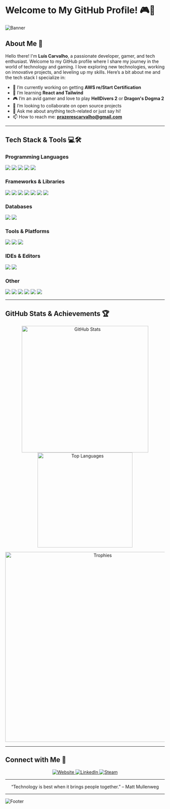 # Welcome to My GitHub Profile! 🎮👾

![Banner](https://i.ibb.co/kGLcSx7/gitbanner.webp)

## About Me 🚀

Hello there! I'm **Luís Carvalho**, a passionate developer, gamer, and tech enthusiast. Welcome to my GitHub profile where I share my journey in the world of technology and gaming. I love exploring new technologies, working on innovative projects, and leveling up my skills. Here’s a bit about me and the tech stack I specialize in:

- 🔭 I’m currently working on getting **AWS re/Start Certification**
- 🌱 I’m learning **React and Tailwind**
- 🎮 I’m an avid gamer and love to play **HellDivers 2** or **Dragon's Dogma 2**
- 👯 I’m looking to collaborate on open source projects
- 💬 Ask me about anything tech-related or just say hi!
- 📫 How to reach me: **prazerescarvalho@gmail.com**

---

## Tech Stack & Tools 💻🛠️

### Programming Languages
<p align="left">
  <img src="https://img.shields.io/badge/Java-007396?style=for-the-badge&logo=java&logoColor=white" />
  <img src="https://img.shields.io/badge/JavaScript-F7DF1E?style=for-the-badge&logo=javascript&logoColor=black" />
  <img src="https://img.shields.io/badge/HTML5-E34F26?style=for-the-badge&logo=html5&logoColor=white" />
  <img src="https://img.shields.io/badge/C-A8B9CC?style=for-the-badge&logo=c&logoColor=white" />
  <img src="https://img.shields.io/badge/Python-3776AB?style=for-the-badge&logo=python&logoColor=white" />
</p>

### Frameworks & Libraries
<p align="left">
  <img src="https://img.shields.io/badge/React-61DAFB?style=for-the-badge&logo=react&logoColor=black" />
  <img src="https://img.shields.io/badge/Node.js-339933?style=for-the-badge&logo=nodedotjs&logoColor=white" />
  <img src="https://img.shields.io/badge/Spring%20Boot-6DB33F?style=for-the-badge&logo=spring-boot&logoColor=white" />
  <img src="https://img.shields.io/badge/Flask-000000?style=for-the-badge&logo=flask&logoColor=white" />
  <img src="https://img.shields.io/badge/Bootstrap-7952B3?style=for-the-badge&logo=bootstrap&logoColor=white" />
  <img src="https://img.shields.io/badge/jQuery-0769AD?style=for-the-badge&logo=jquery&logoColor=white" />
  <img src="https://img.shields.io/badge/Thymeleaf-005F0F?style=for-the-badge&logo=thymeleaf&logoColor=white" />
</p>

### Databases
<p align="left">
  <img src="https://img.shields.io/badge/PostgreSQL-336791?style=for-the-badge&logo=postgresql&logoColor=white" />
  <img src="https://img.shields.io/badge/Redis-DC382D?style=for-the-badge&logo=redis&logoColor=white" />
</p>

### Tools & Platforms
<p align="left">
  <img src="https://img.shields.io/badge/Docker-2496ED?style=for-the-badge&logo=docker&logoColor=white" />
  <img src="https://img.shields.io/badge/Apache%20Tomcat-F8DC75?style=for-the-badge&logo=apache-tomcat&logoColor=black" />
  <img src="https://img.shields.io/badge/Apache%20Maven-C71A36?style=for-the-badge&logo=apache-maven&logoColor=white" />
</p>

### IDEs & Editors
<p align="left">
  <img src="https://img.shields.io/badge/VS%20Code-0078D4?style=for-the-badge&logo=visual-studio-code&logoColor=white" />
  <img src="https://img.shields.io/badge/IntelliJ%20IDEA-000000?style=for-the-badge&logo=intellij-idea&logoColor=white" />
</p>

### Other
<p align="left">
  <img src="https://img.shields.io/badge/Git-F05032?style=for-the-badge&logo=git&logoColor=white" />
  <img src="https://img.shields.io/badge/GitHub-181717?style=for-the-badge&logo=github&logoColor=white" />
  <img src="https://img.shields.io/badge/AWS-232F3E?style=for-the-badge&logo=amazon-aws&logoColor=white" />
  <img src="https://img.shields.io/badge/Linux-FCC624?style=for-the-badge&logo=linux&logoColor=black" />
  <img src="https://img.shields.io/badge/Postman-FF6C37?style=for-the-badge&logo=postman&logoColor=white" />
  <img src="https://img.shields.io/badge/Mockito-0A0A0A?style=for-the-badge&logo=mockito&logoColor=white" />
</p>

---

## GitHub Stats & Achievements 🏆

<p align="center">
  <img src="https://github-readme-stats.vercel.app/api?username=LemanuelPC&show_icons=true&theme=tokyonight" alt="GitHub Stats" width="400"/>
  <img src="https://github-readme-stats.vercel.app/api/top-langs/?username=LemanuelPC&layout=compact&theme=tokyonight" alt="Top Languages" width="300"/>
</p>

<p align="center">
  <img src="https://github-profile-trophy.vercel.app/?username=LemanuelPC&theme=darkhub" alt="Trophies" width="600"/>
</p>

---

## Connect with Me 🤝

<p align="center">
  <a href="" target="_blank">
    <img src="https://img.shields.io/badge/Website-000000?style=for-the-badge&logo=about-dot-me&logoColor=white" alt="Website"/>
  </a>
  <a href="https://linkedin.com/in/le-pc" target="_blank">
    <img src="https://img.shields.io/badge/LinkedIn-0A66C2?style=for-the-badge&logo=linkedin&logoColor=white" alt="LinkedIn"/>
  </a>
  <a href="https://steamcommunity.com/id/---z3r0---/" target="_blank">
    <img src="https://img.shields.io/badge/Steam-000000?style=for-the-badge&logo=steam&logoColor=white" alt="Steam"/>
  </a>
</p>

---

<p align="center">
  “Technology is best when it brings people together.” – Matt Mullenweg
</p>

---

![Footer](https://i.ibb.co/Pz9x53d/gitfooter.webp)

